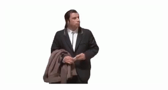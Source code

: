 <!--
[![LinkedIn](https://img.shields.io/badge/-linkedin-black?style=for-the-badge&logo=linkedin&logoColor=0a66c2)](https://www.linkedin.com/in/xshpakx/)


[![GIF](https://github.com/xshpakx/xshpakx/blob/main/assets/johntravolta.gif)](https://www.linkedin.com/in/xshpakx/)


<p align="center">
<img src="https://github.com/xshpakx/xshpakx/blob/main/assets/johntravolta.gif">
</p>
-->

<p align="center">
    <a href="https://www.linkedin.com/in/xshpakx/">
        <img src="https://github.com/xshpakx/xshpakx/blob/main/assets/johntravolta.gif">
    </a>
</p>